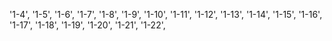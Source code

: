 '1-4', '1-5', '1-6', '1-7', '1-8', '1-9', '1-10', '1-11', '1-12', '1-13', '1-14', '1-15', '1-16', '1-17', '1-18', '1-19', '1-20', '1-21', '1-22',